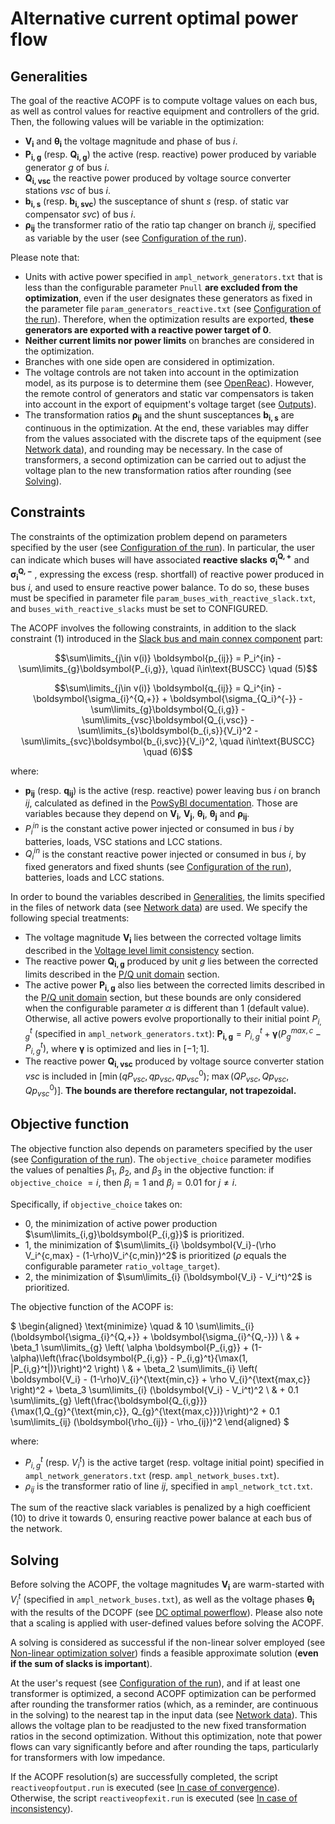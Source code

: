 # Alternative current optimal power flow

## Generalities

The goal of the reactive ACOPF is to compute voltage values on each bus, as well as control values for reactive equipment and controllers of the grid. 
Then, the following values will be variable in the optimization:
- $\boldsymbol{V_i}$ and $\boldsymbol{\theta_i}$ the voltage magnitude and phase of bus $i$.
- $\boldsymbol{P_{i,g}}$ (resp. $\boldsymbol{Q_{i,g}}$) the active (resp. reactive) power produced by variable generator $g$ of bus $i$.
- $\boldsymbol{Q_{i,vsc}}$ the reactive power produced by voltage source converter stations $vsc$ of bus $i$.
- $\boldsymbol{b_{i,s}}$ (resp. $\boldsymbol{b_{i,svc}}$) the susceptance of shunt $s$ (resp. of static var compensator $svc$) of bus $i$.
- $\boldsymbol{\rho_{ij}}$ the transformer ratio of the ratio tap changer on branch $ij$, 
specified as variable by the user (see [Configuration of the run](inputs.md#configuration-of-the-run)).

Please note that:
- Units with active power specified in `ampl_network_generators.txt` that is less than the configurable parameter `Pnull` **are excluded from the optimization**,
  even if the user designates these generators as fixed in the parameter file `param_generators_reactive.txt` (see [Configuration of the run](inputs.md#configuration-of-the-run)).
  Therefore, when the optimization results are exported, **these generators are exported with a reactive power target of $0$**.
- **Neither current limits nor power limits** on branches are considered in the optimization.
- Branches with one side open are considered in optimization. 
- The voltage controls are not taken into account in the optimization model, as its purpose is to determine them (see [OpenReac](index.md#openreac)).
  However, the remote control of generators and static var compensators is taken into account in the export of equipment's voltage target (see [Outputs](outputs.md#in-case-of-convergence)).
- The transformation ratios $\boldsymbol{\rho_{ij}}$ and the shunt susceptances $\boldsymbol{b_{i,s}}$ are continuous in the optimization. 
At the end, these variables may differ from the values associated with the discrete taps of the equipment (see [Network data](inputs.md#network-data)), and rounding may be necessary. 
In the case of transformers, a second optimization can be carried out to adjust the voltage plan to the new transformation ratios after rounding (see [Solving](acOptimalPowerflow.md#solving)). 

## Constraints

The constraints of the optimization problem depend on parameters specified by the user (see [Configuration of the run](inputs.md#configuration-of-the-run)). 
In particular, the user can indicate which buses will have associated **reactive slacks** $\boldsymbol{\sigma_{i}^{Q,+}}$ and $\boldsymbol{\sigma_{i}^{Q,-}}$
, expressing the excess (resp. shortfall) of reactive power produced in bus $i$, and used to ensure reactive power balance. 
To do so, these buses must be specified in parameter file `param_buses_with_reactive_slack.txt`, and `buses_with_reactive_slacks` must be set to $\text{CONFIGURED}$.

The ACOPF involves the following constraints, in addition to the slack constraint $(1)$ introduced in the [Slack bus and main connex component](slackBusMainConnexComponent.md) part:

$$\sum\limits_{j\in v(i)} \boldsymbol{p_{ij}} = P_i^{in} - \sum\limits_{g}\boldsymbol{P_{i,g}}, \quad i\in\text{BUSCC} \quad (5)$$

$$\sum\limits_{j\in v(i)} \boldsymbol{q_{ij}} = Q_i^{in} - \boldsymbol{\sigma_{i}^{Q,+}} + \boldsymbol{\sigma_{Q_i}^{-}} - \sum\limits_{g}\boldsymbol{Q_{i,g}} - \sum\limits_{vsc}\boldsymbol{Q_{i,vsc}} - \sum\limits_{s}\boldsymbol{b_{i,s}}{V_i}^2 - \sum\limits_{svc}\boldsymbol{b_{i,svc}}{V_i}^2, \quad i\in\text{BUSCC} \quad (6)$$

where:
- $\boldsymbol{p_{ij}}$ (resp. $\boldsymbol{q_{ij}}$) is the active (resp. reactive) power leaving bus $i$ on branch $ij$,
  calculated as defined in the [PowSyBl documentation](https://powsybl.readthedocs.io/projects/powsybl-open-loadflow).
  Those are variables because they depend on $\boldsymbol{V_i}$, $\boldsymbol{V_j}$, $\boldsymbol{\theta_i}$, $\boldsymbol{\theta_j}$ and $\boldsymbol{\rho_{ij}}$.
- $P_i^{in}$ is the constant active power injected or consumed in bus $i$ by batteries, loads, VSC stations and LCC stations.
- $Q_i^{in}$ is the constant reactive power injected or consumed in bus $i$, by fixed generators and fixed shunts (see [Configuration of the run](inputs.md#configuration-of-the-run)), batteries, loads and LCC stations.

In order to bound the variables described in [Generalities](#generalities), the limits specified in the files of network data (see [Network data](inputs.md#network-data)) are used. We specify the following special treatments:
- The voltage magnitude $\boldsymbol{V_i}$ lies between the corrected voltage limits described in the [Voltage level limit consistency](preprocessing.md#voltage-level-limit-consistency) section.
- The reactive power $\boldsymbol{Q_{i,g}}$ produced by unit $g$ lies between the corrected limits described in the [P/Q unit domain](preprocessing.md#pq-unit-domain) section.
- The active power $\boldsymbol{P_{i,g}}$ also lies between the corrected limits described in the [P/Q unit domain](preprocessing.md#pq-unit-domain) section, but these bounds are only considered when the configurable parameter $\alpha$ is different than $1$ (default value).
Otherwise, all active powers evolve proportionally to their initial point $P_{i,g}^t$ (specified in `ampl_network_generators.txt`):
$\boldsymbol{P_{i,g}} = P_{i,g}^t + \boldsymbol{\gamma} (P_{g}^{max,c} - P_{i,g}^t)$, where $\boldsymbol{\gamma}$ is optimized and lies in $[-1;1]$.
- The reactive power $\boldsymbol{Q_{i,vsc}}$ produced by voltage source converter station $vsc$ is included in $[\min(qP_{vsc}, qp_{vsc}, qp_{vsc}^0)$; $\max(QP_{vsc}, Qp_{vsc}, Qp_{vsc}^0)]$.
**The bounds are therefore rectangular, not trapezoidal.**

## Objective function

The objective function also depends on parameters specified by the user (see [Configuration of the run](inputs.md#configuration-of-the-run)).
The `objective_choice` parameter modifies the values of penalties $\beta_1$, $\beta_2$, and $\beta_3$ in the objective function:
if `objective_choice` $= i$, then $\beta_i = 1$ and $\beta_j = 0.01$ for $j \neq i$.

Specifically, if `objective_choice` takes on:
- $0$, the minimization of active power production $\sum\limits_{i,g}\boldsymbol{P_{i,g}}$ is prioritized.
- $1$, the minimization of $\sum\limits_{i} \boldsymbol{V_i}-(\rho V_i^{c,max} - (1-\rho)V_i^{c,min})^2$ is prioritized ($\rho$ 
equals the configurable parameter `ratio_voltage_target`). 
- $2$, the minimization of $\sum\limits_{i} (\boldsymbol{V_i} - V_i^t)^2$ is prioritized.

The objective function of the ACOPF is:

$
\begin{aligned}
\text{minimize} \quad &
10 \sum\limits_{i} (\boldsymbol{\sigma_{i}^{Q,+}} + \boldsymbol{\sigma_{i}^{Q,-}}) \\
& + \beta_1 \sum\limits_{g} \left( \alpha \boldsymbol{P_{i,g}} + (1-\alpha)\left(\frac{\boldsymbol{P_{i,g}} - P_{i,g}^t}{\max(1, |P_{i,g}^t|)}\right)^2 \right) \\
& + \beta_2 \sum\limits_{i} \left( \boldsymbol{V_i} - (1-\rho)V_{i}^{\text{min,c}} + \rho V_{i}^{\text{max,c}} \right)^2 + \beta_3 \sum\limits_{i} (\boldsymbol{V_i} - V_i^t)^2 \\
& + 0.1 \sum\limits_{g} \left(\frac{\boldsymbol{Q_{i,g}}}{\max(1,Q_{g}^{\text{min,c}}, Q_{g}^{\text{max,c}})}\right)^2 + 0.1 \sum\limits_{ij} (\boldsymbol{\rho_{ij}} - \rho_{ij})^2
\end{aligned}
$


where: 
- $P_{i,g}^t$ (resp. $V_i^t$) is the active target (resp. voltage initial point) specified in `ampl_network_generators.txt` (resp. `ampl_network_buses.txt`).
- $\rho_{ij}$ is the transformer ratio of line $ij$, specified in `ampl_network_tct.txt`.

The sum of the reactive slack variables is penalized by a
high coefficient ($10$) to drive it towards $0$, ensuring reactive power balance at each bus of the network.

## Solving

Before solving the ACOPF, the voltage magnitudes $\boldsymbol{V_i}$ are warm-started with $V_i^t$
(specified in `ampl_network_buses.txt`), as well as the voltage phases $\boldsymbol{\theta_i}$ with the results of the DCOPF (see [DC optimal powerflow](dcOptimalPowerflow.md)).
Please also note that a scaling is applied with user-defined values before solving the ACOPF.

A solving is considered as successful if the non-linear solver employed (see [Non-linear optimization solver](../gettingStarted.md#non-linear-optimization-solver)) finds a feasible approximate solution (**even if the sum of slacks is important**).

At the user's request (see [Configuration of the run](inputs.md#configuration-of-the-run)), and if at least one transformer is optimized, 
a second ACOPF optimization can be performed after rounding the transformer ratios (which, as a reminder, are continuous in the solving) 
to the nearest tap in the input data (see [Network data](inputs.md#network-data)). 
This allows the voltage plan to be readjusted to the new fixed transformation ratios in the second optimization. 
Without this optimization, note that power flows can vary significantly before and after rounding the taps, particularly for transformers with low impedance.

If the ACOPF resolution(s) are successfully completed, the script `reactiveopfoutput.run` is executed (see [In case of convergence](outputs.md#in-case-of-convergence)). 
Otherwise, the script `reactiveopfexit.run` is executed (see [In case of inconsistency](outputs.md#in-case-of-inconsistency)).
